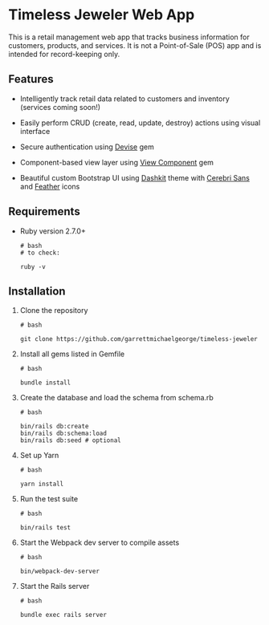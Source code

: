 # Timeless Jeweler Web App

This is a retail management web app that tracks business information for
customers, products, and services. It is not a Point-of-Sale (POS) app and
is intended for record-keeping only.

## Features

* Intelligently track retail data related to customers and inventory
  (services coming soon!)

* Easily perform CRUD (create, read, update, destroy) actions using visual
  interface

* Secure authentication using
[Devise](https://github.com/heartcombo/devise) gem

* Component-based view layer using [View
  Component](https://github.com/joelhawksley/view-component) gem

* Beautiful custom Bootstrap UI using [Dashkit]() theme with [Cerebri
  Sans](https://www.myfonts.com/fonts/hanken-designco/cerebri-sans?tab=techSpecs)
  and [Feather](https://feathericons.com) icons

## Requirements

* Ruby version 2.7.0+
    
    ```
    # bash
    # to check:

    ruby -v
    ```

## Installation

1. Clone the repository

    ```
    # bash

    git clone https://github.com/garrettmichaelgeorge/timeless-jeweler
    ```

2. Install all gems listed in Gemfile
    
    ```
    # bash

    bundle install
    ```

3. Create the database and load the schema from schema.rb

    ```
    # bash

    bin/rails db:create
    bin/rails db:schema:load
    bin/rails db:seed # optional
    ```

4. Set up Yarn

    ```
    # bash

    yarn install
    ```

5. Run the test suite

    ```
    # bash

    bin/rails test
    ```

6. Start the Webpack dev server to compile assets

    ```
    # bash

    bin/webpack-dev-server
    ```

7. Start the Rails server

    ```
    # bash

    bundle exec rails server
    ```
